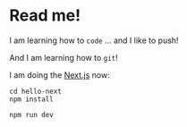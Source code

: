 # Read me!

I am learning how to `code` ... and I like to push!

And I am learning how to `git`!

I am doing the [Next.js](https://nextjs.org/learn/basics/getting-started) now:
```
cd hello-next
npm install 

npm run dev
```
